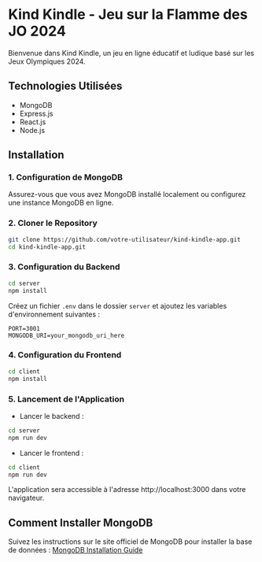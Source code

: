 # Kind Kindle - Jeu sur la Flamme des JO 2024

Bienvenue dans Kind Kindle, un jeu en ligne éducatif et ludique basé sur les Jeux Olympiques 2024.

## Technologies Utilisées

- MongoDB
- Express.js
- React.js
- Node.js

## Installation

### 1. Configuration de MongoDB

Assurez-vous que vous avez MongoDB installé localement ou configurez une instance MongoDB en ligne. 

### 2. Cloner le Repository

```bash
git clone https://github.com/votre-utilisateur/kind-kindle-app.git
cd kind-kindle-app.git
```

### 3. Configuration du Backend

```bash
cd server
npm install
```

Créez un fichier `.env` dans le dossier `server` et ajoutez les variables d'environnement suivantes :

```env
PORT=3001
MONGODB_URI=your_mongodb_uri_here
```

### 4. Configuration du Frontend

```bash
cd client
npm install
```

### 5. Lancement de l'Application

- Lancer le backend :

```bash
cd server
npm run dev
```

- Lancer le frontend :

```bash
cd client
npm run dev
```

L'application sera accessible à l'adresse http://localhost:3000 dans votre navigateur.

## Comment Installer MongoDB

Suivez les instructions sur le site officiel de MongoDB pour installer la base de données : [MongoDB Installation Guide](https://www.mongodb.com/docs/manual/installation/)
